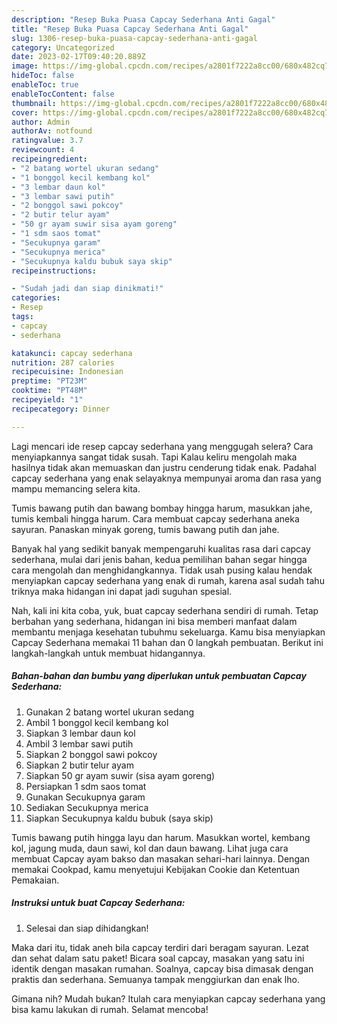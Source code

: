 ```yaml
---
description: "Resep Buka Puasa Capcay Sederhana Anti Gagal"
title: "Resep Buka Puasa Capcay Sederhana Anti Gagal"
slug: 1306-resep-buka-puasa-capcay-sederhana-anti-gagal
category: Uncategorized
date: 2023-02-17T09:40:20.889Z
image: https://img-global.cpcdn.com/recipes/a2801f7222a8cc00/680x482cq70/capcay-sederhana-foto-resep-utama.jpg
hideToc: false
enableToc: true
enableTocContent: false
thumbnail: https://img-global.cpcdn.com/recipes/a2801f7222a8cc00/680x482cq70/capcay-sederhana-foto-resep-utama.jpg
cover: https://img-global.cpcdn.com/recipes/a2801f7222a8cc00/680x482cq70/capcay-sederhana-foto-resep-utama.jpg
author: Admin
authorAv: notfound
ratingvalue: 3.7
reviewcount: 4
recipeingredient:
- "2 batang wortel ukuran sedang"
- "1 bonggol kecil kembang kol"
- "3 lembar daun kol"
- "3 lembar sawi putih"
- "2 bonggol sawi pokcoy"
- "2 butir telur ayam"
- "50 gr ayam suwir sisa ayam goreng"
- "1 sdm saos tomat"
- "Secukupnya garam"
- "Secukupnya merica"
- "Secukupnya kaldu bubuk saya skip"
recipeinstructions:

- "Sudah jadi dan siap dinikmati!"
categories:
- Resep
tags:
- capcay
- sederhana

katakunci: capcay sederhana 
nutrition: 287 calories
recipecuisine: Indonesian
preptime: "PT23M"
cooktime: "PT48M"
recipeyield: "1"
recipecategory: Dinner

---
```



Lagi mencari ide resep capcay sederhana yang menggugah selera? Cara menyiapkannya sangat tidak susah. Tapi Kalau keliru mengolah maka hasilnya tidak akan memuaskan dan justru cenderung tidak enak. Padahal capcay sederhana yang enak selayaknya mempunyai aroma dan rasa yang mampu memancing selera kita.


Tumis bawang putih dan bawang bombay hingga harum, masukkan jahe, tumis kembali hingga harum. Cara membuat capcay sederhana aneka sayuran. Panaskan minyak goreng, tumis bawang putih dan jahe.

Banyak hal yang sedikit banyak mempengaruhi kualitas rasa dari capcay sederhana, mulai dari jenis bahan, kedua pemilihan bahan segar hingga cara mengolah dan menghidangkannya. Tidak usah pusing kalau hendak menyiapkan capcay sederhana yang enak di rumah, karena asal sudah tahu triknya maka hidangan ini dapat jadi suguhan spesial.


Nah, kali ini kita coba, yuk, buat capcay sederhana sendiri di rumah. Tetap berbahan yang sederhana, hidangan ini bisa memberi manfaat dalam membantu menjaga kesehatan tubuhmu sekeluarga. Kamu bisa menyiapkan Capcay Sederhana memakai 11 bahan dan 0 langkah pembuatan. Berikut ini langkah-langkah untuk membuat hidangannya.

<!--inarticleads1-->

##### Bahan-bahan dan bumbu yang diperlukan untuk pembuatan Capcay Sederhana:

1. Gunakan 2 batang wortel ukuran sedang
1. Ambil 1 bonggol kecil kembang kol
1. Siapkan 3 lembar daun kol
1. Ambil 3 lembar sawi putih
1. Siapkan 2 bonggol sawi pokcoy
1. Siapkan 2 butir telur ayam
1. Siapkan 50 gr ayam suwir (sisa ayam goreng)
1. Persiapkan 1 sdm saos tomat
1. Gunakan Secukupnya garam
1. Sediakan Secukupnya merica
1. Siapkan Secukupnya kaldu bubuk (saya skip)


Tumis bawang putih hingga layu dan harum. Masukkan wortel, kembang kol, jagung muda, daun sawi, kol dan daun bawang. Lihat juga cara membuat Capcay ayam bakso dan masakan sehari-hari lainnya. Dengan memakai Cookpad, kamu menyetujui Kebijakan Cookie dan Ketentuan Pemakaian. 

<!--inarticleads2-->

##### Instruksi untuk buat Capcay Sederhana:


1. Selesai dan siap dihidangkan!

Maka dari itu, tidak aneh bila capcay terdiri dari beragam sayuran. Lezat dan sehat dalam satu paket! Bicara soal capcay, masakan yang satu ini identik dengan masakan rumahan. Soalnya, capcay bisa dimasak dengan praktis dan sederhana. Semuanya tampak menggiurkan dan enak lho. 

Gimana nih? Mudah bukan? Itulah cara menyiapkan capcay sederhana yang bisa kamu lakukan di rumah. Selamat mencoba!
